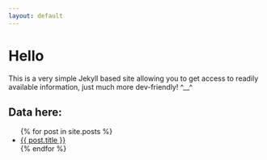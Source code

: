 ```yaml
---
layout: default
---
```


<h1>Hello</h1>
<p>
	This is a very simple Jekyll based site allowing you to get access
	to readily available information, just much more dev-friendly! ^__^
</p>

<h2>Data here:</h2>
<ul>
{% for post in site.posts %}
<li>
<a href="{{ post.url }}">{{ post.title }}</a>
</li>
{% endfor %}
</ul>